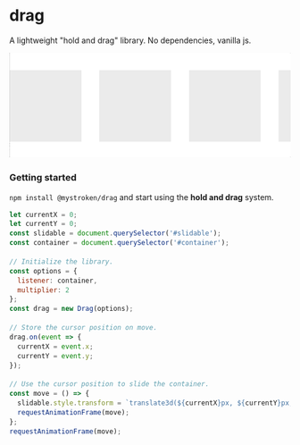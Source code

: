 # drag

A lightweight "hold and drag" library. No dependencies, vanilla js.

![](https://github.com/mystroken/drag/raw/master/screenshot.gif)

### Getting started

```npm install @mystroken/drag``` and start using the **hold and drag** system.

```javascript
let currentX = 0;
let currentY = 0;
const slidable = document.querySelector('#slidable');
const container = document.querySelector('#container');

// Initialize the library.
const options = {
  listener: container,
  multiplier: 2
};
const drag = new Drag(options);

// Store the cursor position on move.
drag.on(event => {
  currentX = event.x;
  currentY = event.y;
});

// Use the cursor position to slide the container.
const move = () => {
  slidable.style.transform = `translate3d(${currentX}px, ${currentY}px, 0px)`;
  requestAnimationFrame(move);
};
requestAnimationFrame(move);
```
